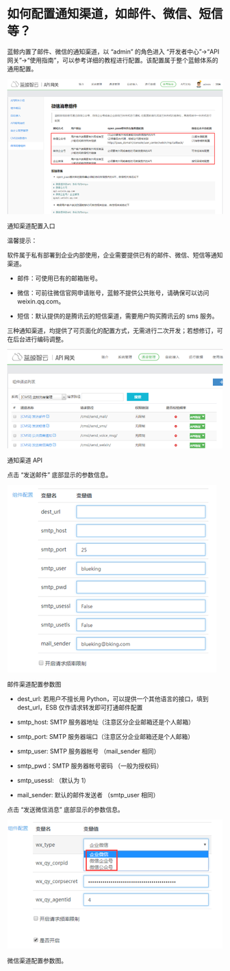 # 如何配置通知渠道，如邮件、微信、短信等？

蓝鲸内置了邮件、微信的通知渠道，以 “admin” 的角色进入 “开发者中心”->“API 网关”->“使用指南”，可以参考详细的教程进行配置。该配置属于整个蓝鲸体系的通用配置。


![](../assets/17401.png)

通知渠道配置入口

温馨提示：

软件属于私有部署到企业内部使用，企业需要提供已有的邮件、微信、短信等通知渠道。

- 邮件：可使用已有的邮箱账号。

- 微信：可前往微信官网申请账号，蓝鲸不提供公共账号，请确保可以访问 weixin.qq.com。

- 短信：默认提供的是腾讯云的短信渠道，需要用户购买腾讯云的 sms 服务。

三种通知渠道，均提供了可页面化的配置方式，无需进行二次开发；若想修订，可在后台进行编码调整。


![](../assets/17402.png)

通知渠道 API

点击 “发送邮件” 底部显示的参数信息。


![](../assets/17403.png)

邮件渠道配置参数图

- dest_url: 若用户不擅长用 Python，可以提供一个其他语言的接口，填到 dest_url，ESB 仅作请求转发即可打通邮件配置
- smtp_host: SMTP 服务器地址（注意区分企业邮箱还是个人邮箱）

- smtp_port: SMTP 服务器端口（注意区分企业邮箱还是个人邮箱）

- smtp_user: SMTP 服务器帐号 （mail_sender 相同）

- smtp_pwd：SMTP 服务器帐号密码 （一般为授权码）

- smtp_usessl: （默认为 1）

- mail_sender: 默认的邮件发送者 （smtp_user 相同）

点击 “发送微信消息” 底部显示的参数信息。

![](../assets/17404.png)

微信渠道配置参数图。
